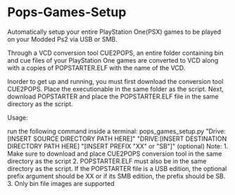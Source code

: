 # Pops-Games-Setup
Automatically setup your entire PlayStation One(PSX) games to be played on your Modded Ps2 via USB or SMB. 

Through a VCD conversion tool CUE2POPS, an entire folder containing bin and cue files of your 
PlayStation One games are converted to VCD along with a copies of POPSTARTER.ELF with the name of the VCD.

Inorder to get up and running, you must first download the conversion tool CUE2POPS. Place the executionable in the
same folder as the script. Next, download POPSTARTER and place the POPSTARTER.ELF file in the same directory as the script.

Usage:

run the following command inside a terminal: 
  pops_games_setup.py "Drive:\[INSERT SOURCE DIRECTORY PATH HERE]" 
                          "DRIVE:\[INSERT DESTINATION DIRECTORY PATH HERE] 
                          "[INSERT PREFIX "XX" or "SB"]" (optional)
Note:
     1. Make sure to download and place CUE2POPS conversion tool in the same directory as the script
     2. POPSTARTER.ELF must also be in the same directory as the script. If the POPSTARTER file is a USB edition, 
        the optional prefix argument should be XX or if its SMB edition, the prefix should be SB.
     3. Only bin file images are supported
